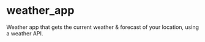 # weather_app
 Weather app that gets the current weather & forecast of your location, using a weather API.
